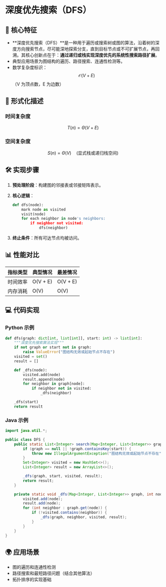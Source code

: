 
# 深度优先搜索（DFS）

## 🌟 核心特征

- **深度优先搜索（DFS）**是一种用于遍历或搜索树或图的算法，沿着树的深度方向搜索节点，尽可能深地探索分支，直到目标节点或不可扩展节点，再回溯。其核心创新点在于：**通过递归或栈实现深度优先的系统性搜索路径扩展**。
- 典型应用场景为图结构的遍历、路径搜索、连通性检测等。
- 数学复杂度标识：
  $$ \mathcal{O}(V + E) $$
  （V 为顶点数，E 为边数）

## 🧮 形式化描述

### 时间复杂度

$$
T(n) = \Theta(V + E)
$$

### 空间复杂度

$$
S(n) = \Theta(V) \quad (\text{显式栈或递归栈空间})
$$

## 🛠 实现步骤

1. **预处理阶段**：构建图的邻接表或邻接矩阵表示。
2. **核心逻辑**：

    ```python
    def dfs(node):
        mark node as visited
        visit(node)
        for each neighbor in node's neighbors:
            if neighbor not visited:
                dfs(neighbor)

    ```

3. **终止条件**：所有可达节点均被访问。

## 📊 性能对比

| 指标类型   | 典型情况 | 最差情况 |
|------------|----------|----------|
| 时间效率   | O(V + E) | O(V + E) |
| 内存消耗   | O(V)     | O(V)     |

## 💻 代码实现

### Python 示例

```python
def dfs(graph: dict[int, list[int]], start: int) -> list[int]:
    """深度优先搜索算法实现"""
    if not graph or start not in graph:
        raise ValueError("图结构无效或起始节点不存在")
    visited = set()
    result = []

    def _dfs(node):
        visited.add(node)
        result.append(node)
        for neighbor in graph[node]:
            if neighbor not in visited:
                _dfs(neighbor)

    _dfs(start)
    return result
```

### Java 示例

```java
import java.util.*;

public class DFS {
    public static List<Integer> search(Map<Integer, List<Integer>> graph, int start) {
        if (graph == null || !graph.containsKey(start)) {
            throw new IllegalArgumentException("图结构无效或起始节点不存在");
        }
        Set<Integer> visited = new HashSet<>();
        List<Integer> result = new ArrayList<>();

        _dfs(graph, start, visited, result);
        return result;
    }

    private static void _dfs(Map<Integer, List<Integer>> graph, int node, Set<Integer> visited, List<Integer> result) {
        visited.add(node);
        result.add(node);
        for (int neighbor : graph.get(node)) {
            if (!visited.contains(neighbor)) {
                _dfs(graph, neighbor, visited, result);
            }
        }
    }
}
```

## 🌍 应用场景

- 图的遍历和连通性检测
- 路径搜索和最短路径问题（结合其他算法）
- 拓扑排序的实现基础
